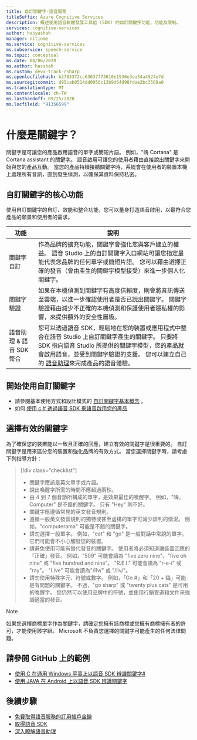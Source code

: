 ```yaml
---
title: 自訂關鍵字-語音服務
titleSuffix: Azure Cognitive Services
description: 概述使用語音軟體發展工具組 (SDK) 的自訂關鍵字功能、功能及限制。
services: cognitive-services
author: hasyashah
manager: nitinme
ms.service: cognitive-services
ms.subservice: speech-service
ms.topic: conceptual
ms.date: 04/06/2020
ms.author: hasshah
ms.custom: devx-track-csharp
ms.openlocfilehash: b2763372cc63637f73610e1936e3ea54a4524e7d
ms.sourcegitcommit: d95cab0514dd0956c13b9d64d98fdae2bc3569a0
ms.translationtype: MT
ms.contentlocale: zh-TW
ms.lasthandoff: 09/25/2020
ms.locfileid: "91356599"
---
```

# <a name="what-is-a-keyword"></a>什麼是關鍵字？

關鍵字是可讓您的產品啟用語音的單字或簡短片語。 例如，"嗨 Cortana" 是 Cortana assistant 的關鍵字。 語音啟用可讓您的使用者藉由直接說出關鍵字來開始與您的產品互動。 當您的產品持續接聽關鍵字時，系統會在使用者的裝置本機上處理所有音訊，直到發生偵測，以確保其資料保持私密。

## <a name="core-features-of-custom-keyword"></a>自訂關鍵字的核心功能

使用自訂關鍵字的自訂、效能和整合功能，您可以量身打造語音啟用，以最符合您產品的願景和使用者的需求。

| 功能 | 說明 |
|----------|----------|
| 關鍵字自訂 | 作為品牌的擴充功能，關鍵字會強化您與客戶建立的權益。 語音 Studio 上的自訂關鍵字入口網站可讓您指定最能代表您品牌的任何單字或簡短片語。 您可以藉由選擇正確的發音（會由產生的關鍵字模型接受）來進一步個人化關鍵字。
| 關鍵字驗證 | 如果在本機偵測到關鍵字有高度信賴度，則會將音訊傳送至雲端，以進一步確認使用者是否已說出關鍵字。 關鍵字驗證藉由減少不正確的本機偵測和保護使用者隱私權的影響，來提供額外的安全性層級。
| 語音助理 & 語音 SDK 整合 | 您可以透過語音 SDK，輕鬆地在您的裝置或應用程式中整合在語音 Studio 上自訂關鍵字產生的關鍵字。 只要將 SDK 指向語音 Studio 所提供的關鍵字模型，您的產品就會啟用語音，並受到關鍵字驗證的支援。 您可以建立自己的 [語音助理](voice-assistants.md)來完成產品的語音體驗。

## <a name="get-started-with-custom-keywords"></a>開始使用自訂關鍵字

* 請參閱基本使用方式和設計模式的 [自訂關鍵字基本概念](custom-keyword-basics.md) 。
* 如何 [使用 c # 透過語音 SDK 來語音啟用您的產品](tutorial-voice-enable-your-bot-speech-sdk.md)

## <a name="choose-an-effective-keyword"></a>選擇有效的關鍵字

為了確保您的裝置能以一致且正確的回應，建立有效的關鍵字是很重要的。 自訂關鍵字是用來區分您的裝置和強化品牌的有效方式。 當您選擇關鍵字時，請考慮下列指導方針：

> [!div class="checklist"]
> * 關鍵字應該是英文單字或片語。
> * 說出喚醒字所需的時間不應超過兩秒。
> * 由 4 到 7 個音節所構成的單字，是效果最佳的喚醒字。 例如，"嗨，Computer" 是不錯的關鍵字。 只有 "Hey" 則不好。
> * 關鍵字應遵循常見的英文發音規則。
> * 遵循一般英文發音規則的獨特或甚至虛構的單字可減少誤判的情況。 例如，"computerama" 可能是不錯的關鍵字。
> * 請勿選擇一般單字。 例如，"eat" 和 "go" 是一般對話中常說的單字。 它們可能會不小心觸發您的裝置。
> * 請避免使用可能有替代發音的關鍵字。 使用者將必須知道讓裝置回應的「正確」發音。 例如，"509" 可能會讀為 "five zero nine"、"five oh nine" 或 "five hundred and nine"。 "R.E.I." 可能會讀為 "r-e-i" 或 "ray"。 "Live" 可能會讀為"/līv/" 或 "/liv/"。
> * 請勿使用特殊字元、符號或數字。 例如，「Go #」和「20 + 貓」可能是有問題的關鍵字。 不過，"go sharp" 或 "twenty plus cats" 是可用的喚醒字。 您仍然可以使用品牌中的符號，並使用行銷管道和文件來強調適當的發音。

> [!NOTE]
> 如果您選擇商標單字作為關鍵字，請確定您擁有該商標或您擁有商標擁有者的許可，才能使用該字組。 Microsoft 不負責您選擇的關鍵字可能產生的任何法律問題。

## <a name="see-samples-on-github"></a>請參閱 GitHub 上的範例

* [使用 C 在通用 Windows 平臺上以語音 SDK 辨識關鍵字#](https://github.com/Azure-Samples/cognitive-services-speech-sdk/tree/master/quickstart/csharp/uwp/keyword-recognizer)
* [使用 JAVA 在 Android 上以語音 SDK 辨識關鍵字](https://github.com/Azure-Samples/cognitive-services-speech-sdk/tree/master/quickstart/java/android/keyword-recognizer)

## <a name="next-steps"></a>後續步驟

* [免費取得語音服務的訂用帳戶金鑰](overview.md#try-the-speech-service-for-free)
* [取得語音 SDK](speech-sdk.md)
* [深入瞭解語音助理](voice-assistants.md)
